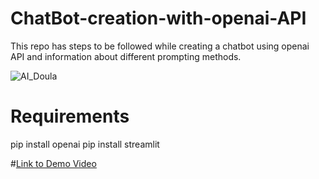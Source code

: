 # ChatBot-creation-with-openai-API
This repo has steps to be followed while creating a chatbot using openai API and information about different prompting methods.


![AI_Doula](https://github.com/janumirra/ChatBot-creation-with-openai-API/assets/109976932/92b56925-6605-48f0-9a20-e28ea5aeb676)


# Requirements
pip install openai
pip install streamlit

#[Link to Demo Video]([https://link-url-here.org](https://drive.google.com/file/d/1pPsMZwueG8VOvDTcPh7Lb9IC5BzhxIwS/view?usp=drive_link)https://drive.google.com/file/d/1pPsMZwueG8VOvDTcPh7Lb9IC5BzhxIwS/view?usp=drive_link)


